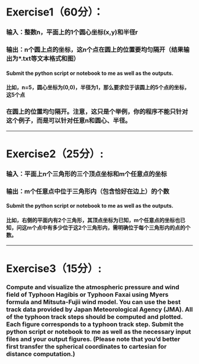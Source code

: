 # Exercise1（60分）：
### 输入：整数n，平面上的1个圆心坐标(x,y)和半径r
### 输出：n个圆上点的坐标，这n个点在圆上的位置要均匀隔开（结果输出为*.txt等文本格式和图）
#### Submit the python script or notebook to me as well as the outputs.
#### 比如，n=5，圆心坐标为(0,0)，半径为1，那么要求位于该圆上的5个点的坐标，这5个点
### 在圆上的位置均匀隔开。注意，这只是个举例，你的程序不能只针对这个例子，而是可以针对任意n和圆心、半径。
---
# Exercise2（25分）:
### 输入：平面上n个三角形的三个顶点坐标和m个任意点的坐标
### 输出：m个任意点中位于三角形内（包含恰好在边上）的个数
#### Submit the python script or notebook to me as well as the outputs.
#### 比如，右侧的平面内有2个三角形，其顶点坐标为已知，m个任意点的坐标也已知，问这m个点中有多少位于这2个三角形内，需明确位于每个三角形内的点的个数。
---
# Exercise3（15分）:
### Compute and visualize the atmospheric pressure and wind field of Typhoon Hagibis or Typhoon Faxai using Myers formula and Mitsuta-Fujii wind model. You can use the best track data provided by Japan Meteorological Agency (JMA). All of the typhoon track steps should be computed and plotted. Each figure corresponds to a typhoon track step. Submit the python script or notebook to me as well as the necessary input files and your output figures. (Please note that you’d better first transfer the spherical coordinates to cartesian for distance computation.)
